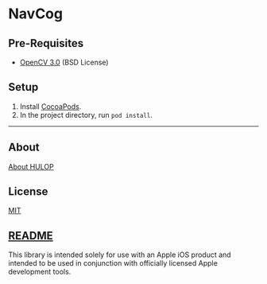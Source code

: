 # NavCog

## Pre-Requisites
- [OpenCV 3.0](http://opencv.org/) (BSD License)

## Setup

1. Install [CocoaPods](https://cocoapods.org/).
2. In the project directory, run `pod install`.

----
## About
[About HULOP](https://github.com/hulop/00Readme)

## License
[MIT](http://opensource.org/licenses/MIT)

## [README](https://raw.githubusercontent.com/hulop/NavCog/master/README.txt)
This library is intended solely for use with an Apple iOS product and intended
to be used in conjunction with officially licensed Apple development tools.
